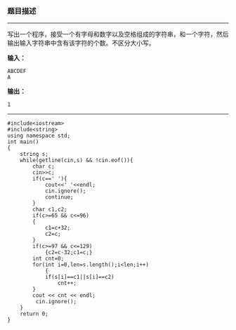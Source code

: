 ### 题目描述

---

写出一个程序，接受一个有字母和数字以及空格组成的字符串，和一个字符，然后输出输入字符串中含有该字符的个数。不区分大小写。

**输入：**
```
ABCDEF
A
```
**输出：**

```
1
```

---

```
#include<iostream>
#include<string>
using namespace std;
int main()
{
    string s;
    while(getline(cin,s) && !cin.eof()){
        char c;
        cin>>c;
        if(c==' '){
            cout<<' '<<endl;
            cin.ignore();
            continue;
        }
        char c1,c2;
        if(c>=65 && c<=96)
        {
            c1=c+32;
            c2=c;
        }        
    	if(c>=97 && c<=129)
            {c2=c-32;c1=c;}        
        int cnt=0;
        for(int i=0,len=s.length();i<len;i++)
            {
            if(s[i]==c1||s[i]==c2)
                cnt++;
        }       
        cout << cnt << endl;
         cin.ignore();
    }
    return 0;
}
```


